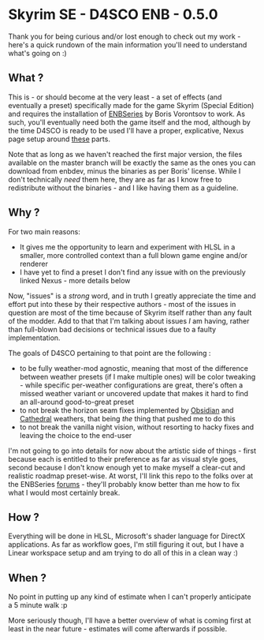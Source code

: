 # **Skyrim SE - D4SCO ENB - 0.5.0**

Thank you for being curious and/or lost enough to check out my work - here's a quick rundown
of the main information you'll need to understand what's going on :)

## What ?

This is - or should become at the very least - a set of effects (and eventually a preset)
specifically made for the game Skyrim (Special Edition) and requires the installation of
[ENBSeries](http://enbdev.com/) by Boris Vorontsov to work. As such, you'll eventually need
both the game itself and the mod, although by the time D4SCO is ready to be used I'll have
a proper, explicative, Nexus page setup around [these](https://www.nexusmods.com/skyrimspecialedition/mods/categories/97/) parts.

Note that as long as we haven't reached the first major version, the files available on
the master branch will be exactly the same as the ones you can download from enbdev, minus the
binaries as per Boris' license. While I don't technically *need* them here, they are as
far as I know free to redistribute without the binaries - and I like having them as a
guideline.

## Why ?

For two main reasons:

* It gives me the opportunity to learn and experiment with HLSL in a smaller, more controlled
context than a full blown game engine and/or renderer
* I have yet to find a preset I don't find any issue with on the previously linked Nexus - more details below

Now, "issues" is a *strong* word, and in truth I greatly appreciate the time and effort
put into these by their respective authors - most of the issues in question are most of the time
because of Skyrim itself rather than any fault of the modder. Add to that that I'm talking about issues
*I* am having, rather than full-blown bad decisions or technical issues due to a faulty implementation.

The goals of D4SCO pertaining to that point are the following :

* to be fully weather-mod agnostic, meaning that most of the difference between weather presets (if I 
make multiple ones) will be color tweaking - while specific per-weather configurations are great, there's often a missed weather variant or uncovered update that makes it hard to find an all-around good-to-great preset
* to not break the horizon seam fixes implemented by [Obsidian](https://www.nexusmods.com/skyrimspecialedition/mods/12125) and [Cathedral](https://www.nexusmods.com/skyrimspecialedition/mods/24791) weathers, that being *the* thing that pushed me to do this
* to not break the vanilla night vision, without resorting to hacky fixes and leaving the choice
to the end-user

I'm not going to go into details for now about the artistic side of things - first because
each is entitled to their preference as far as visual style goes, second because I don't
know enough yet to make myself a clear-cut and realistic roadmap preset-wise. At worst, I'll link
this repo to the folks over at the ENBSeries [forums](http://enbseries.enbdev.com/forum/) - 
they'll probably know better than me how to fix what I would most certainly break.

## How ?

Everything will be done in HLSL, Microsoft's shader language for DirectX applications. As far as workflow
goes, I'm still figuring it out, but I have a Linear workspace setup and am trying to do all of
this in a clean way :)

## When ?

No point in putting up any kind of estimate when I can't properly anticipate a 5 minute walk :p

More seriously though, I'll have a better overview of what is coming first at least in the near
future - estimates will come afterwards if possible.
